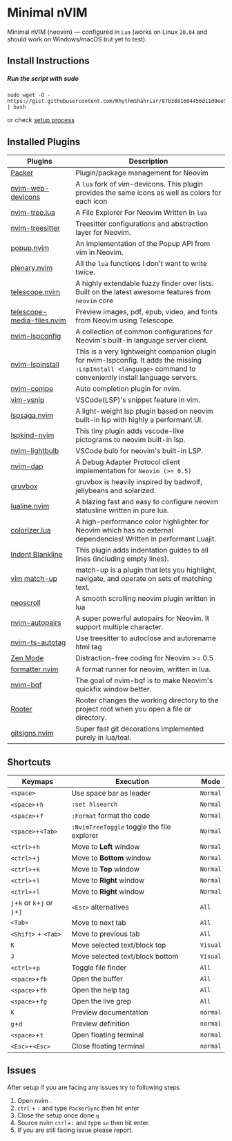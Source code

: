 # Minimal nVIM

Minimal nVIM (neovim) — configured in `Lua` (works on Linux `20.04` and should work on Windows/macOS but yet to test).

## Install Instructions

##### Run the script with **sudo**

```
sudo wget -O - https://gist.githubusercontent.com/RhythmShahriar/87b3881604456d11d9ee5447c627e17f/raw/40745ae745e9e12e93901583ba1ea37c6ecba0f8/install.sh | bash
```

or check [setup process](https://gist.github.com/RhythmShahriar/87b3881604456d11d9ee5447c627e17f)

## Installed Plugins

| Plugins                                                                                    | Description                                                                                                                                                     |
| ------------------------------------------------------------------------------------------ | --------------------------------------------------------------------------------------------------------------------------------------------------------------- |
| [Packer](https://github.com/wbthomason/packer.nvim)                                        | Plugin/package management for Neovim                                                                                                                            |
| [nvim-web-devicons](https://github.com/kyazdani42/nvim-web-devicons)                       | A `lua` fork of vim-devicons. This plugin provides the same icons as well as colors for each icon                                                               |
| [nvim-tree.lua](https://github.com/kyazdani42/nvim-tree.lua)                               | A File Explorer For Neovim Written In `lua`                                                                                                                     |
| [nvim-treesitter](https://github.com/nvim-treesitter/nvim-treesitter)                      | Treesitter configurations and abstraction layer for Neovim.                                                                                                     |
| [popup.nvim](https://github.com/nvim-lua/popup.nvim)                                       | An implementation of the Popup API from vim in Neovim.                                                                                                          |
| [plenary.nvim](https://github.com/nvim-lua/plenary.nvim)                                   | All the `lua` functions I don't want to write twice.                                                                                                            |
| [telescope.nvim](https://github.com/nvim-telescope/telescope.nvim)                         | A highly extendable fuzzy finder over lists. Built on the latest awesome features from `neovim` core                                                            |
| [telescope-media-files.nvim](https://github.com/nvim-telescope/telescope-media-files.nvim) | Preview images, pdf, epub, video, and fonts from Neovim using Telescope.                                                                                        |
| [nvim-lspconfig](https://github.com/neovim/nvim-lspconfig)                                 | A collection of common configurations for Neovim's built-in language server client.                                                                             |
| [nvim-lspinstall](https://github.com/kabouzeid/nvim-lspinstall)                            | This is a very lightweight companion plugin for nvim-lspconfig. It adds the missing ` :LspInstall <language>` command to conveniently install language servers. |
| [nvim-compe](https://github.com/hrsh7th/nvim-compe)                                        | Auto completion plugin for nvim.                                                                                                                                |
| [vim-vsnip](https://github.com/hrsh7th/vim-vsnip)                                          | VSCode(LSP)'s snippet feature in vim.                                                                                                                           |
| [lspsaga.nvim](https://github.com/glepnir/lspsaga.nvim)                                    | A light-weight lsp plugin based on neovim built-in lsp with highly a performant UI.                                                                             |
| [lspkind-nvim](https://github.com/onsails/lspkind-nvim)                                    | This tiny plugin adds vscode-like pictograms to neovim built-in lsp.                                                                                            |
| [nvim-lightbulb](https://github.com/kosayoda/nvim-lightbulb)                               | VSCode bulb for neovim's built-in LSP.                                                                                                                          |
| [nvim-dap](https://github.com/mfussenegger/nvim-dap)                                       | A Debug Adapter Protocol client implementation for `Neovim (>= 0.5)`                                                                                            |
| [gruvbox](https://github.com/gruvbox-community/gruvbox)                                    | gruvbox is heavily inspired by badwolf, jellybeans and solarized.                                                                                               |
| [lualine.nvim](https://github.com/hoob3rt/lualine.nvim)                                    | A blazing fast and easy to configure neovim statusline written in pure lua.                                                                                     |
| [colorizer.lua](https://github.com/norcalli/nvim-colorizer.lua)                            | A high-performance color highlighter for Neovim which has no external dependencies! Written in performant Luajit.                                               |
| [Indent Blankline](https://github.com/lukas-reineke/indent-blankline.nvim)                 | This plugin adds indentation guides to all lines (including empty lines).                                                                                       |
| [vim match-up](https://github.com/andymass/vim-matchup)                                    | match-up is a plugin that lets you highlight, navigate, and operate on sets of matching text.                                                                   |
| [neoscroll](https://github.com/karb94/neoscroll.nvim)                                      | A smooth scrolling neovim plugin written in lua                                                                                                                 |
| [nvim-autopairs](https://github.com/windwp/nvim-autopairs)                                 | A super powerful autopairs for Neovim. It support multiple character.                                                                                           |
| [nvim-ts-autotag](https://github.com/windwp/nvim-ts-autotag)                               | Use treesitter to autoclose and autorename html tag                                                                                                             |
| [Zen Mode](https://github.com/folke/zen-mode.nvim)                                         | Distraction-free coding for Neovim >= 0.5                                                                                                                       |
| [formatter.nvim](https://github.com/mhartington/formatter.nvim)                            | A format runner for neovim, written in lua.                                                                                                                     |
| [nvim-bqf](https://github.com/kevinhwang91/nvim-bqf)                                       | The goal of nvim-bqf is to make Neovim's quickfix window better.                                                                                                |
| [Rooter](https://github.com/airblade/vim-rooter)                                           | Rooter changes the working directory to the project root when you open a file or directory.                                                                     |
| [gitsigns.nvim](https://github.com/lewis6991/gitsigns.nvim)                                | Super fast git decorations implemented purely in lua/teal.                                                                                                      |

## Shortcuts

| Keymaps                       | Execution                                  | Mode     |
| ----------------------------- | ------------------------------------------ | -------- |
| `<space>`                     | Use space bar as leader                    | `Normal` |
| `<space>`+`h`                 | `:set hlsearch`                            | `Normal` |
| `<space>`+`f`                 | `:Format` format the code                  | `Normal` |
| `<space>`+`<Tab>`             | `:NvimTreeToggle` toggle the file explorer | `Normal` |
| `<ctrl>`+`h`                  | Move to **Left** window                    | `Normal` |
| `<ctrl>`+`j`                  | Move to **Bottom** window                  | `Normal` |
| `<ctrl>`+`k`                  | Move to **Top** window                     | `Normal` |
| `<ctrl>`+`l`                  | Move to **Right** window                   | `Normal` |
| `<ctrl>`+`l`                  | Move to **Right** window                   | `Normal` |
| `j`+`k` or `k`+`j` or `j`+`j` | `<Esc>` alternatives                       | `All`    |
| `<Tab>`                       | Move to next tab                           | `All`    |
| `<Shift>` + `<Tab>`           | Move to previous tab                       | `All`    |
| `K`                           | Move selected text/block top               | `Visual` |
| `J`                           | Move selected text/block bottom            | `Visual` |
| `<ctrl>`+`p`                  | Toggle file finder                         | `All`    |
| `<space>`+`fb`                | Open the buffer                            | `All`    |
| `<space>`+`fh`                | Open the help tag                          | `All`    |
| `<space>`+`fg`                | Open the live grep                         | `All`    |
| `K`                           | Preview documentation                      | `normal` |
| `g`+`d`                       | Preview definition                         | `normal` |
| `<space>`+`t`                 | Open floating terminal                     | `normal` |
| `<Esc>`+`<Esc>`               | Close floating terminal                    | `normal` |

## Issues

After setup if you are facing any issues try to following steps

1. Open nvim .
2. `ctrl` + `:` and type `PackerSync` then hit enter
3. Close the setup once done `q`
4. Source nvim `ctrl`+`:` and type `so` then hit enter.
5. If you are still facing issue please report.
